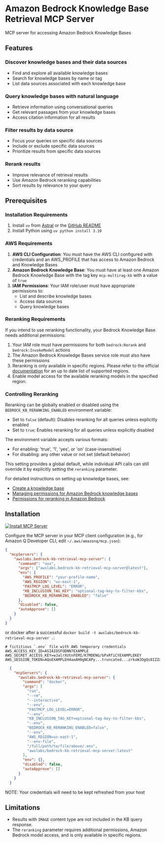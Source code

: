 # Amazon Bedrock Knowledge Base Retrieval MCP Server

MCP server for accessing Amazon Bedrock Knowledge Bases

## Features

### Discover knowledge bases and their data sources

- Find and explore all available knowledge bases
- Search for knowledge bases by name or tag
- List data sources associated with each knowledge base

### Query knowledge bases with natural language

- Retrieve information using conversational queries
- Get relevant passages from your knowledge bases
- Access citation information for all results

### Filter results by data source

- Focus your queries on specific data sources
- Include or exclude specific data sources
- Prioritize results from specific data sources

### Rerank results

- Improve relevance of retrieval results
- Use Amazon Bedrock reranking capabilities
- Sort results by relevance to your query

## Prerequisites

### Installation Requirements

1. Install `uv` from [Astral](https://docs.astral.sh/uv/getting-started/installation/) or the [GitHub README](https://github.com/astral-sh/uv#installation)
2. Install Python using `uv python install 3.10`

### AWS Requirements

1. **AWS CLI Configuration**: You must have the AWS CLI configured with credentials and an AWS_PROFILE that has access to Amazon Bedrock and Knowledge Bases
2. **Amazon Bedrock Knowledge Base**: You must have at least one Amazon Bedrock Knowledge Base with the tag key `mcp-multirag-kb` with a value of `true`
3. **IAM Permissions**: Your IAM role/user must have appropriate permissions to:
   - List and describe knowledge bases
   - Access data sources
   - Query knowledge bases

### Reranking Requirements

If you intend to use reranking functionality, your Bedrock Knowledge Base needs additional permissions:

1. Your IAM role must have permissions for both `bedrock:Rerank` and `bedrock:InvokeModel` actions
2. The Amazon Bedrock Knowledge Bases service role must also have these permissions
3. Reranking is only available in specific regions. Please refer to the official [documentation](https://docs.aws.amazon.com/bedrock/latest/userguide/rerank-supported.html) for an up to date list of supported regions.
4. Enable model access for the available reranking models in the specified region.

### Controlling Reranking

Reranking can be globally enabled or disabled using the `BEDROCK_KB_RERANKING_ENABLED` environment variable:

- Set to `false` (default): Disables reranking for all queries unless explicitly enabled
- Set to `true`: Enables reranking for all queries unless explicitly disabled

The environment variable accepts various formats:

- For enabling: 'true', '1', 'yes', or 'on' (case-insensitive)
- For disabling: any other value or not set (default behavior)

This setting provides a global default, while individual API calls can still override it by explicitly setting the `reranking` parameter.

For detailed instructions on setting up knowledge bases, see:

- [Create a knowledge base](https://docs.aws.amazon.com/bedrock/latest/userguide/knowledge-base-create.html)
- [Managing permissions for Amazon Bedrock knowledge bases](https://docs.aws.amazon.com/bedrock/latest/userguide/knowledge-base-prereq-permissions-general.html)
- [Permissions for reranking in Amazon Bedrock](https://docs.aws.amazon.com/bedrock/latest/userguide/rerank-prereq.html)

## Installation

[![Install MCP Server](https://cursor.com/deeplink/mcp-install-light.svg)](https://cursor.com/install-mcp?name=awslabs.bedrock-kb-retrieval-mcp-server&config=eyJjb21tYW5kIjoidXZ4IGF3c2xhYnMuYmVkcm9jay1rYi1yZXRyaWV2YWwtbWNwLXNlcnZlckBsYXRlc3QiLCJlbnYiOnsiQVdTX1BST0ZJTEUiOiJ5b3VyLXByb2ZpbGUtbmFtZSIsIkFXU19SRUdJT04iOiJ1cy1lYXN0LTEiLCJGQVNUTUNQX0xPR19MRVZFTCI6IkVSUk9SIiwiS0JfSU5DTFVTSU9OX1RBR19LRVkiOiJvcHRpb25hbC10YWcta2V5LXRvLWZpbHRlci1rYnMiLCJCRURST0NLX0tCX1JFUkFOS0lOR19FTkFCTEVEIjoiZmFsc2UifSwiZGlzYWJsZWQiOmZhbHNlLCJhdXRvQXBwcm92ZSI6W119)

Configure the MCP server in your MCP client configuration (e.g., for Amazon Q Developer CLI, edit `~/.aws/amazonq/mcp.json`):

```json
{
  "mcpServers": {
    "awslabs.bedrock-kb-retrieval-mcp-server": {
      "command": "uvx",
      "args": ["awslabs.bedrock-kb-retrieval-mcp-server@latest"],
      "env": {
        "AWS_PROFILE": "your-profile-name",
        "AWS_REGION": "us-east-1",
        "FASTMCP_LOG_LEVEL": "ERROR",
        "KB_INCLUSION_TAG_KEY": "optional-tag-key-to-filter-kbs",
        "BEDROCK_KB_RERANKING_ENABLED": "false"
      },
      "disabled": false,
      "autoApprove": []
    }
  }
}
```

or docker after a successful `docker build -t awslabs/bedrock-kb-retrieval-mcp-server .`:

```file
# fictitious `.env` file with AWS temporary credentials
AWS_ACCESS_KEY_ID=ASIAIOSFODNN7EXAMPLE
AWS_SECRET_ACCESS_KEY=wJalrXUtnFEMI/K7MDENG/bPxRfiCYEXAMPLEKEY
AWS_SESSION_TOKEN=AQoEXAMPLEH4aoAH0gNCAPy...truncated...zrkuWJOgQs8IZZaIv2BXIa2R4Olgk
```

```json
  {
    "mcpServers": {
      "awslabs.bedrock-kb-retrieval-mcp-server": {
        "command": "docker",
        "args": [
          "run",
          "--rm",
          "--interactive",
          "--env",
          "FASTMCP_LOG_LEVEL=ERROR",
          "--env",
          "KB_INCLUSION_TAG_KEY=optional-tag-key-to-filter-kbs",
          "--env",
          "BEDROCK_KB_RERANKING_ENABLED=false",
          "--env",
          "AWS_REGION=us-east-1",
          "--env-file",
          "/full/path/to/file/above/.env",
          "awslabs/bedrock-kb-retrieval-mcp-server:latest"
        ],
        "env": {},
        "disabled": false,
        "autoApprove": []
      }
    }
  }
```

NOTE: Your credentials will need to be kept refreshed from your host

## Limitations

- Results with `IMAGE` content type are not included in the KB query response.
- The `reranking` parameter requires additional permissions, Amazon Bedrock model access, and is only available in specific regions.
